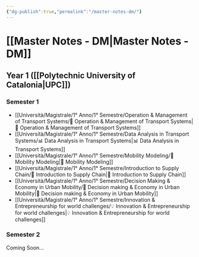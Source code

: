```yaml
---
{"dg-publish":true,"permalink":"/master-notes-dm/"}
---
```


# [[Master Notes - DM\|Master Notes - DM]]

## Year 1 ([[Polytechnic University of Catalonia\|UPC]])

### Semester 1

- [[Università/Magistrale/1° Anno/1° Semestre/Operation & Management of Transport Systems/🚦 Operation & Management of Transport Systems\|🚦 Operation & Management of Transport Systems]]
- [[Università/Magistrale/1° Anno/1° Semestre/Data Analysis in Transport Systems/📊 Data Analysis in Transport Systems\|📊 Data Analysis in Transport Systems]]
- [[Università/Magistrale/1° Anno/1° Semestre/Mobility Modeling/📐 Mobility Modeling\|📐 Mobility Modeling]]
- [[Università/Magistrale/1° Anno/1° Semestre/Introduction to Supply Chain/🚚 Introduction to Supply Chain\|🚚 Introduction to Supply Chain]]
- [[Università/Magistrale/1° Anno/1° Semestre/Decision Making & Economy in Urban Mobility/💼 Decision making & Economy in Urban Mobility\|💼 Decision making & Economy in Urban Mobility]]
- [[Università/Magistrale/1° Anno/1° Semestre/Innovation & Entrepreneurship for world challenges/💡 Innovation & Entrepreneurship for world challenges\|💡 Innovation & Entrepreneurship for world challenges]]

### Semester 2

Coming Soon...

